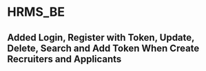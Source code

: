 # HRMS_BE

## Added Login, Register with Token, Update, Delete, Search and Add Token When Create Recruiters and Applicants
